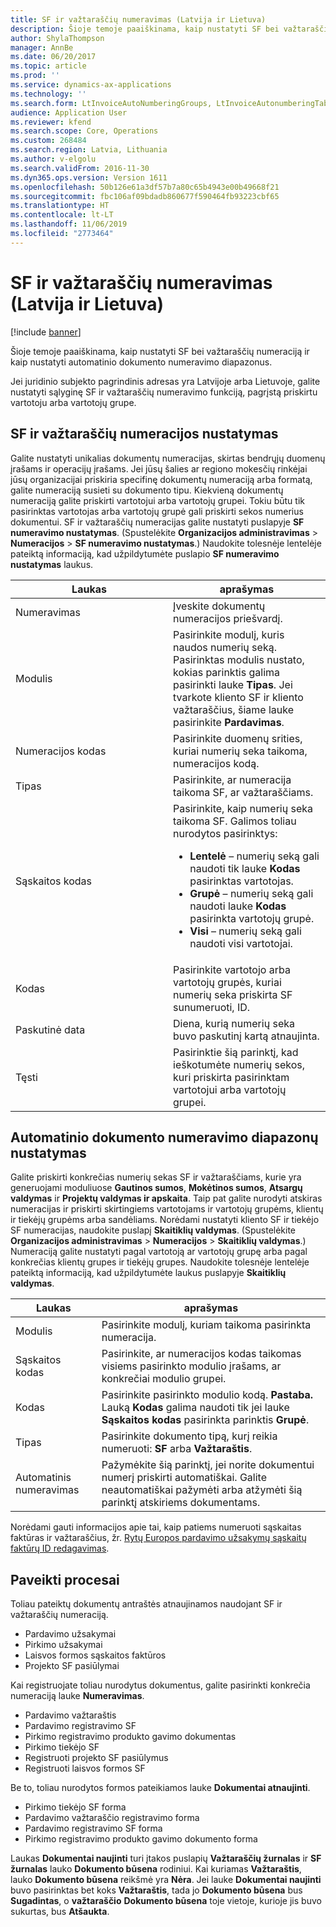 ```yaml
---
title: SF ir važtaraščių numeravimas (Latvija ir Lietuva)
description: Šioje temoje paaiškinama, kaip nustatyti SF bei važtaraščių numeraciją ir kaip nustatyti automatinio dokumento numeravimo diapazonus.
author: ShylaThompson
manager: AnnBe
ms.date: 06/20/2017
ms.topic: article
ms.prod: ''
ms.service: dynamics-ax-applications
ms.technology: ''
ms.search.form: LtInvoiceAutoNumberingGroups, LtInvoiceAutonumberingTable, NumberSequenceTableListPage
audience: Application User
ms.reviewer: kfend
ms.search.scope: Core, Operations
ms.custom: 268484
ms.search.region: Latvia, Lithuania
ms.author: v-elgolu
ms.search.validFrom: 2016-11-30
ms.dyn365.ops.version: Version 1611
ms.openlocfilehash: 50b126e61a3df57b7a80c65b4943e00b49668f21
ms.sourcegitcommit: fbc106af09bdadb860677f590464fb93223cbf65
ms.translationtype: HT
ms.contentlocale: lt-LT
ms.lasthandoff: 11/06/2019
ms.locfileid: "2773464"
---
```

# <a name="invoice-and-packing-slip-numbering-for-latvia-and-lithuania"></a>SF ir važtaraščių numeravimas (Latvija ir Lietuva)

[!include [banner](../includes/banner.md)]

Šioje temoje paaiškinama, kaip nustatyti SF bei važtaraščių numeraciją ir kaip nustatyti automatinio dokumento numeravimo diapazonus.

Jei juridinio subjekto pagrindinis adresas yra Latvijoje arba Lietuvoje, galite nustatyti sąlyginę SF ir važtaraščių numeravimo funkciją, pagrįstą priskirtu vartotoju arba vartotojų grupe.

## <a name="set-up-number-sequences-for-invoices-and-packing-slips"></a>SF ir važtaraščių numeracijos nustatymas
Galite nustatyti unikalias dokumentų numeracijas, skirtas bendrųjų duomenų įrašams ir operacijų įrašams. Jei jūsų šalies ar regiono mokesčių rinkėjai jūsų organizacijai priskiria specifinę dokumentų numeraciją arba formatą, galite numeraciją susieti su dokumento tipu. Kiekvieną dokumentų numeraciją galite priskirti vartotojui arba vartotojų grupei. Tokiu būtu tik pasirinktas vartotojas arba vartotojų grupė gali priskirti sekos numerius dokumentui. SF ir važtaraščių numeracijas galite nustatyti puslapyje **SF numeravimo nustatymas**. (Spustelėkite **Organizacijos administravimas** &gt; **Numeracijos** &gt; **SF numeravimo nustatymas**.) Naudokite tolesnėje lentelėje pateiktą informaciją, kad užpildytumėte puslapio **SF numeravimo nustatymas** laukus.

<table>
<colgroup>
<col width="50%" />
<col width="50%" />
</colgroup>
<thead>
<tr class="header">
<th>Laukas</th>
<th>aprašymas</th>
</tr>
</thead>
<tbody>
<tr class="odd">
<td>Numeravimas</td>
<td>Įveskite dokumentų numeracijos priešvardį.</td>
</tr>
<tr class="even">
<td>Modulis</td>
<td>Pasirinkite modulį, kuris naudos numerių seką. Pasirinktas modulis nustato, kokias parinktis galima pasirinkti lauke <strong>Tipas</strong>. Jei tvarkote kliento SF ir kliento važtaraščius, šiame lauke pasirinkite <strong>Pardavimas</strong>.</td>
</tr>
<tr class="odd">
<td>Numeracijos kodas</td>
<td>Pasirinkite duomenų srities, kuriai numerių seka taikoma, numeracijos kodą.</td>
</tr>
<tr class="even">
<td>Tipas</td>
<td>Pasirinkite, ar numeracija taikoma SF, ar važtaraščiams.</td>
</tr>
<tr class="odd">
<td>Sąskaitos kodas</td>
<td>Pasirinkite, kaip numerių seka taikoma SF. Galimos toliau nurodytos pasirinktys:
<ul>
<li><strong>Lentelė</strong> – numerių seką gali naudoti tik lauke <strong>Kodas</strong> pasirinktas vartotojas.</li>
<li><strong>Grupė</strong> – numerių seką gali naudoti lauke <strong>Kodas</strong> pasirinkta vartotojų grupė.</li>
<li><strong>Visi</strong> – numerių seką gali naudoti visi vartotojai.</li>
</ul></td>
</tr>
<tr class="even">
<td>Kodas</td>
<td>Pasirinkite vartotojo arba vartotojų grupės, kuriai numerių seka priskirta SF sunumeruoti, ID.</td>
</tr>
<tr class="odd">
<td>Paskutinė data</td>
<td>Diena, kurią numerių seka buvo paskutinį kartą atnaujinta.</td>
</tr>
<tr class="even">
<td>Tęsti</td>
<td>Pasirinktie šią parinktį, kad ieškotumėte numerių sekos, kuri priskirta pasirinktam vartotojui arba vartotojų grupei.</td>
</tr>
</tbody>
</table>

## <a name="set-up-document-self-numbering-ranges"></a>Automatinio dokumento numeravimo diapazonų nustatymas
Galite priskirti konkrečias numerių sekas SF ir važtaraščiams, kurie yra generuojami moduliuose **Gautinos sumos**, **Mokėtinos sumos**, **Atsargų valdymas** ir **Projektų valdymas ir apskaita**. Taip pat galite nurodyti atskiras numeracijas ir priskirti skirtingiems vartotojams ir vartotojų grupėms, klientų ir tiekėjų grupėms arba sandėliams. Norėdami nustatyti kliento SF ir tiekėjo SF numeracijas, naudokite puslapį **Skaitiklių valdymas**. (Spustelėkite **Organizacijos administravimas** &gt; **Numeracijos** &gt; **Skaitiklių valdymas**.) Numeraciją galite nustatyti pagal vartotoją ar vartotojų grupę arba pagal konkrečias klientų grupes ir tiekėjų grupes. Naudokite tolesnėje lentelėje pateiktą informaciją, kad užpildytumėte laukus puslapyje **Skaitiklių valdymas**.

| Laukas          | aprašymas                                                                                                                                     |
|----------------|-------------------------------------------------------------------------------------------------------------------------------------------------|
| Modulis         | Pasirinkite modulį, kuriam taikoma pasirinkta numeracija.                                                                                 |
| Sąskaitos kodas   | Pasirinkite, ar numeracijos kodas taikomas visiems pasirinkto modulio įrašams, ar konkrečiai modulio grupei.                     |
| Kodas           | Pasirinkite pasirinkto modulio kodą. **Pastaba.** Lauką **Kodas** galima naudoti tik jei lauke **Sąskaitos kodas** pasirinkta parinktis **Grupė**. |
| Tipas           | Pasirinkite dokumento tipą, kurį reikia numeruoti: **SF** arba **Važtaraštis**.                                                                         |
| Automatinis numeravimas | Pažymėkite šią parinktį, jei norite dokumentui numerį priskirti automatiškai. Galite neautomatiškai pažymėti arba atžymėti šią parinktį atskiriems dokumentams.       |

Norėdami gauti informacijos apie tai, kaip patiems numeruoti sąskaitas faktūras ir važtaraščius, žr. [Rytų Europos pardavimo užsakymų sąskaitų faktūrų ID redagavimas](emea-edit-invoice-id-sales-orders.md).

## <a name="affected-processes"></a>Paveikti procesai
Toliau pateiktų dokumentų antraštės atnaujinamos naudojant SF ir važtaraščių numeraciją.

-   Pardavimo užsakymai
-   Pirkimo užsakymai
-   Laisvos formos sąskaitos faktūros
-   Projekto SF pasiūlymai

Kai registruojate toliau nurodytus dokumentus, galite pasirinkti konkrečia numeraciją lauke **Numeravimas**.

-   Pardavimo važtaraštis
-   Pardavimo registravimo SF
-   Pirkimo registravimo produkto gavimo dokumentas
-   Pirkimo tiekėjo SF
-   Registruoti projekto SF pasiūlymus
-   Registruoti laisvos formos SF

Be to, toliau nurodytos formos pateikiamos lauke **Dokumentai atnaujinti**.

-   Pirkimo tiekėjo SF forma
-   Pardavimo važtaraščio registravimo forma
-   Pardavimo registravimo SF forma
-   Pirkimo registravimo produkto gavimo dokumento forma

Laukas **Dokumentai naujinti** turi įtakos puslapių **Važtaraščių žurnalas** ir **SF žurnalas** lauko **Dokumento būsena** rodiniui. Kai kuriamas **Važtaraštis**, lauko **Dokumento būsena** reikšmė yra **Nėra**. Jei lauke **Dokumentai naujinti** buvo pasirinktas bet koks **Važtaraštis**, tada jo **Dokumento būsena** bus **Sugadintas**, o **važtaraščio** **Dokumento būsena** toje vietoje, kurioje jis buvo sukurtas, bus **Atšaukta**.



